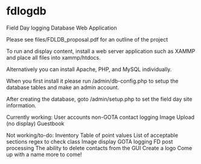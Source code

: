 # fdlogdb
Field Day logging Database Web Application

Please see files/FDLDB_proposal.pdf for an outline of the project

To run and display content, install a web server application such as XAMMP and place all files into xammp/htdocs.

Alternatively you can install Apache, PHP, and MySQL individually.

When you first install it please run /admin/db-config.php to setup the database tables and make an admin account.

After creating the database, goto /admin/setup.php to set the field day site information. 

Currently working:
	User accounts
	non-GOTA contact logging
	Image Upload (no display)
	Guestbook
	
Not working/to-do:
	Inventory
	Table of point values
	List of acceptable sections
	regex to check class
	Image display
	GOTA logging
	FD post processing
	The ability to delete contacts from the GUI
	Create a logo
	Come up with a name
	more to come!
